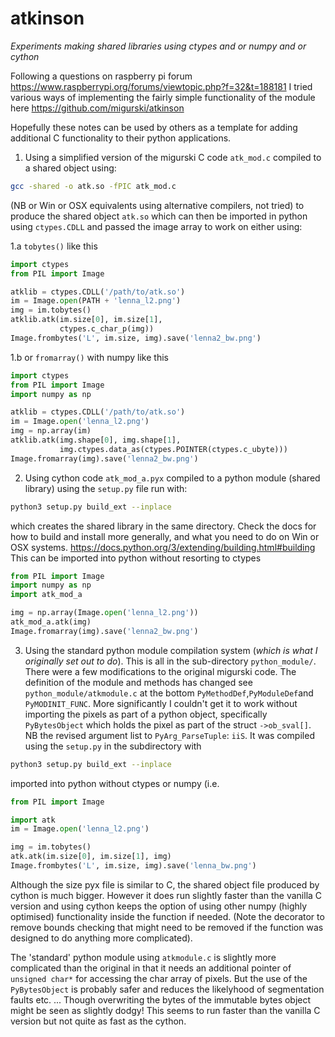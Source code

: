 # atkinson
*Experiments making shared libraries using ctypes and or numpy and or cython*

Following a questions on raspberry pi forum https://www.raspberrypi.org/forums/viewtopic.php?f=32&t=188181
I tried various ways of implementing the fairly simple functionality of the module here
https://github.com/migurski/atkinson

Hopefully these notes can be used by others as a template for adding additional
C functionality to their python applications.

1. Using a simplified version of the migurski C code `atk_mod.c` compiled
to a shared object using:

``` bash
gcc -shared -o atk.so -fPIC atk_mod.c
```
  (NB or Win or OSX equivalents using alternative compilers, not tried) to 
  produce the shared object `atk.so` which can then be imported in python 
  using `ctypes.CDLL` and passed the image array to work on either using:

  1.a  `tobytes()` like this
    
``` python
import ctypes
from PIL import Image

atklib = ctypes.CDLL('/path/to/atk.so')
im = Image.open(PATH + 'lenna_l2.png')
img = im.tobytes()
atklib.atk(im.size[0], im.size[1], 
           ctypes.c_char_p(img))
Image.frombytes('L', im.size, img).save('lenna2_bw.png')
```

  1.b or `fromarray()` with numpy like this

``` python
import ctypes
from PIL import Image
import numpy as np

atklib = ctypes.CDLL('/path/to/atk.so')
im = Image.open('lenna_l2.png')
img = np.array(im)
atklib.atk(img.shape[0], img.shape[1], 
           img.ctypes.data_as(ctypes.POINTER(ctypes.c_ubyte)))
Image.fromarray(img).save('lenna2_bw.png')
```

2. Using cython code `atk_mod_a.pyx` compiled to a python module (shared 
library) using the `setup.py` file run with:

``` bash
python3 setup.py build_ext --inplace
```

  which creates the shared library in the same directory. Check the docs
  for how to build and install more generally, and what you need to do
  on Win or OSX systems.
  https://docs.python.org/3/extending/building.html#building
  This can be imported into python without resorting to ctypes

``` python
from PIL import Image
import numpy as np
import atk_mod_a

img = np.array(Image.open('lenna_l2.png'))
atk_mod_a.atk(img)
Image.fromarray(img).save('lenna2_bw.png')

```

3. Using the standard python module compilation system (*which is what I
originally set out to do*). This is all in the sub-directory `python_module/`. 
There were a few modifications to the original migurski code. The definition 
of the module and methods has changed see `python_module/atkmodule.c`
at the bottom `PyMethodDef`,`PyModuleDef`and `PyMODINIT_FUNC`. More
significantly I couldn't get it to work without importing the
pixels as part of a python object, specifically `PyBytesObject`
which holds the pixel as part of the struct `->ob_sval[]`. NB the revised
argument list to `PyArg_ParseTuple`: `iiS`. It was compiled
using the `setup.py` in the subdirectory with

``` bash
python3 setup.py build_ext --inplace
```

  imported into python without ctypes or numpy (i.e. 

``` python
from PIL import Image

import atk
im = Image.open('lenna_l2.png')

img = im.tobytes()
atk.atk(im.size[0], im.size[1], img)
Image.frombytes('L', im.size, img).save('lenna_bw.png')
```

Although the size pyx file is similar to C, the shared object file produced by 
cython is much bigger. However it does run slightly faster than the vanilla 
C version and using cython keeps the option of using other numpy (highly 
optimised) functionality inside the function if needed. (Note the decorator 
to remove bounds checking that might need to be removed if the function 
was designed to do anything more complicated).

The 'standard' python module using `atkmodule.c` is slightly more complicated
than the original in that it needs an additional pointer of `unsigned char*`
for accessing the char array of pixels. But the use of the `PyBytesObject`
is probably safer and reduces the likelyhood of segmentation faults etc.
... Though overwriting the bytes of the immutable bytes object might be
seen as slightly dodgy! This seems to run faster than the vanilla C version
but not quite as fast as the cython. 
